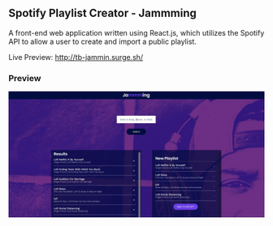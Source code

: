 
## Spotify Playlist Creator - Jammming

A front-end web application written using React.js, which utilizes the Spotify API to allow a user to create and import a public playlist.

Live Preview: http://tb-jammin.surge.sh/

### Preview
![Application Preview](./preview.jpg)
